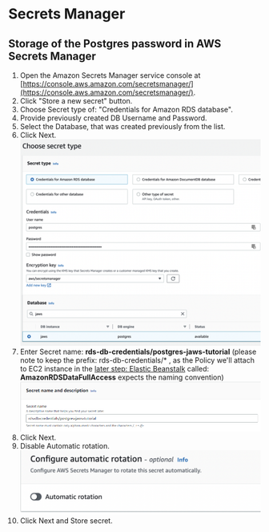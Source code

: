 # Secrets Manager

Storage of the Postgres password in AWS Secrets Manager
----

1. Open the Amazon Secrets Manager service console at [https://console.aws.amazon.com/secretsmanager/](https://console.aws.amazon.com/secretsmanager/).
2. Click "Store a new secret" button.
3. Choose Secret type of: "Credentials for Amazon RDS database".
4. Provide previously created DB Username and Password.
5. Select the Database, that was created previously from the list.
6. Click Next.
![Screenshot](../../img/20_Secret_1.png)
7. Enter Secret name: **rds-db-credentials/postgres-jaws-tutorial** (please note to keep the prefix: rds-db-credentials/* , as the Policy we'll attach to EC2 instance in the [later step: Elastic Beanstalk](../part4/#permissions-policies-for-ec2) called: **AmazonRDSDataFullAccess** expects the naming convention)
![Screenshot](../../img/21_Secret_2.png)
8. Click Next.
9. Disable Automatic rotation.
![Screenshot](../../img/22_Secret_3.png)
10. Click Next and Store secret.

